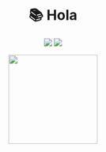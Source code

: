 
<div align=center><h1>📚 Hola</h1></div>

<div align=center>
<img src="https://img.shields.io/badge/42-000000?style=for-the-badge&logo=42&logoColor=white">
 <img src="https://img.shields.io/badge/dd-000000?style=for-the-badge&logo=42&logoColor=white">
  <p>
  <img height="180em" src="https://github-readme-stats.vercel.app/api/top-langs/?username=kono-kawawa&layout=compact&bg_color=10,e96443,904e95&title_color=fff&text_color=fff">
</p>
</div>
<!--
**kono-kawawa/kono-kawawa** is a ✨ _special_ ✨ repository because its `README.md` (this file) appears on your GitHub profile.

Here are some ideas to get you started:

- 🔭 I’m currently working on ...
- 🌱 I’m currently learning ...
- 👯 I’m looking to collaborate on ...
- 🤔 I’m looking for help with ...
- 💬 Ask me about ...
- 📫 How to reach me: ...
- 😄 Pronouns: ...
- ⚡ Fun fact: ...
-->
